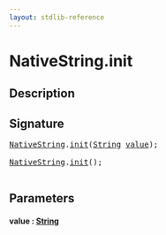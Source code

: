 ```yaml
---
layout: stdlib-reference
---
```


# NativeString\.init

## Description





## Signature 

<pre>
<a href="index.html" class="code_type">NativeString</a>.<a href="init.html">init</a>(<a href="../string-0/index.html" class="code_type">String</a> <a href="init.html#decl-value" class="code_param">value</a>);

<a href="index.html" class="code_type">NativeString</a>.<a href="init.html">init</a>();

</pre>

## Parameters

####  <a id="decl-value"></a>value  : [String](../string-0/index)

